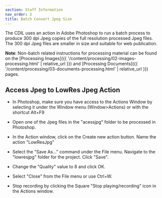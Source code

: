 ```yaml
---
section: Staff Information
nav_order: 3
title: Batch Convert Jpeg Size
---
```


The CDIL uses an action in Adobe Photoshop to run a batch process to produce 300 dpi Jpeg copies of the full resolution processed Jpeg files. The 300 dpi Jpeg files are smaller in size and suitable for web publication.

**Note**: Non-batch related instructions for processing material can be found on the [Processing Images]({{ '/content/processing/02-images-processing.html' | relative_url }}) and [Processing Documents]({{ '/content/processing/03-documents-processing.html' | relative_url }}) pages.

## Access Jpeg to LowRes Jpeg Action

- In Photoshop, make sure you have access to the Actions Window by selecting it under the Window menu (Window>Actions) or with the shortcut Alt+F9

- Open one of the Jpeg files in the "acessjpg" folder to be processed in Photoshop.

- In the Action window, click on the Create new action button. Name the action "LowResJpg"

- Select the "Save As…" command under the File menu. Navigate to the "lowresjpg" folder for the project. Click "Save".

- Change the "Quality" value to 8 and click OK.

- Select "Close" from the File menu or use Ctrl+W.

- Stop recording by clicking the Square "Stop playing/recording" icon in the Actions window.
